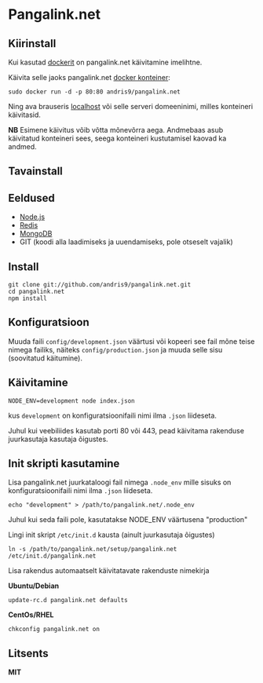 # Pangalink.net

## Kiirinstall

Kui kasutad [dockerit](http://docker.io/) on pangalink.net käivitamine imelihtne.

Käivita selle jaoks pangalink.net [docker konteiner](https://index.docker.io/u/andris9/pangalink.net/):

    sudo docker run -d -p 80:80 andris9/pangalink.net

Ning ava brauseris [localhost](http://localhost) või selle serveri domeeninimi, milles konteineri käivitasid.

**NB** Esimene käivitus võib võtta mõnevõrra aega. Andmebaas asub käivitatud konteineri sees, seega konteineri kustutamisel kaovad ka andmed.

## Tavainstall

## Eeldused

  * [Node.js](http://nodejs.org/)
  * [Redis](http://redis.io/)
  * [MongoDB](http://www.mongodb.org/)
  * GIT (koodi alla laadimiseks ja uuendamiseks, pole otseselt vajalik)

## Install

    git clone git://github.com/andris9/pangalink.net.git
    cd pangalink.net
    npm install

## Konfiguratsioon

Muuda faili `config/development.json` väärtusi või kopeeri see fail mõne teise nimega failiks, näiteks `config/production.json` ja muuda selle sisu (soovitatud käitumine).

## Käivitamine

    NODE_ENV=development node index.json

kus `development` on konfiguratsioonifaili nimi ilma `.json` liideseta.

Juhul kui veebiliides kasutab porti 80 või 443, pead käivitama rakenduse juurkasutaja kasutaja õigustes.

## Init skripti kasutamine

Lisa pangalink.net juurkataloogi fail nimega `.node_env` mille sisuks on konfiguratsioonifaili nimi ilma `.json` liideseta.

    echo "development" > /path/to/pangalink.net/.node_env

Juhul kui seda faili pole, kasutatakse NODE_ENV väärtusena "production"

Lingi init skript `/etc/init.d` kausta (ainult juurkasutaja õigustes)

    ln -s /path/to/pangalink.net/setup/pangalink.net /etc/init.d/pangalink.net

Lisa rakendus automaatselt käivitatavate rakenduste nimekirja

**Ubuntu/Debian**

    update-rc.d pangalink.net defaults

**CentOs/RHEL**

    chkconfig pangalink.net on

## Litsents

**MIT**
